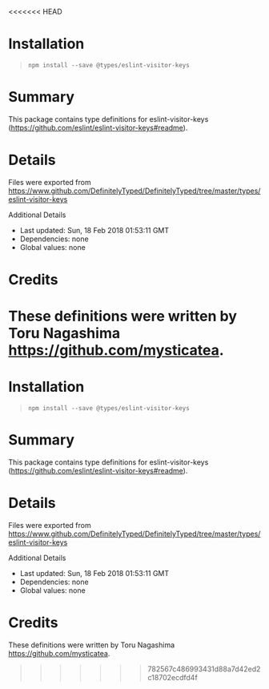 <<<<<<< HEAD
# Installation
> `npm install --save @types/eslint-visitor-keys`

# Summary
This package contains type definitions for eslint-visitor-keys (https://github.com/eslint/eslint-visitor-keys#readme).

# Details
Files were exported from https://www.github.com/DefinitelyTyped/DefinitelyTyped/tree/master/types/eslint-visitor-keys

Additional Details
 * Last updated: Sun, 18 Feb 2018 01:53:11 GMT
 * Dependencies: none
 * Global values: none

# Credits
These definitions were written by Toru Nagashima <https://github.com/mysticatea>.
=======
# Installation
> `npm install --save @types/eslint-visitor-keys`

# Summary
This package contains type definitions for eslint-visitor-keys (https://github.com/eslint/eslint-visitor-keys#readme).

# Details
Files were exported from https://www.github.com/DefinitelyTyped/DefinitelyTyped/tree/master/types/eslint-visitor-keys

Additional Details
 * Last updated: Sun, 18 Feb 2018 01:53:11 GMT
 * Dependencies: none
 * Global values: none

# Credits
These definitions were written by Toru Nagashima <https://github.com/mysticatea>.
>>>>>>> 782567c486993431d88a7d42ed2c18702ecdfd4f
